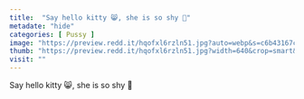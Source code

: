 ```yaml
---
title:  "Say hello kitty 😸, she is so shy 🙈"
metadate: "hide"
categories: [ Pussy ]
image: "https://preview.redd.it/hqofxl6rzln51.jpg?auto=webp&s=c6b43167cb1e18055cbff7386e70b6d0bd72ae21"
thumb: "https://preview.redd.it/hqofxl6rzln51.jpg?width=640&crop=smart&auto=webp&s=bb94a78bdd802efbb14743da16af9e77c0ced3cf"
visit: ""
---
```

Say hello kitty 😸, she is so shy 🙈
